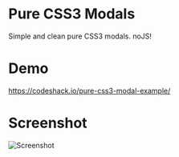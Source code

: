 # Pure CSS3 Modals
Simple and clean pure CSS3 modals. noJS!
# Demo
https://codeshack.io/pure-css3-modal-example/
# Screenshot
![Screenshot](https://codeshack.io/web/img/examples/pure-css3-modal-example.png)
